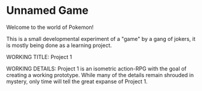 # Unnamed Game

Welcome to the world of Pokemon!

This is a small developmental experiment of a "game" by a gang of jokers, it is mostly being done as a learning project.

WORKING TITLE: Project 1

WORKING DETAILS: Project 1 is an isometric action-RPG with the goal of creating a working prototype. While many of the details remain shrouded in mystery, only time will tell the great expanse of Project 1.
